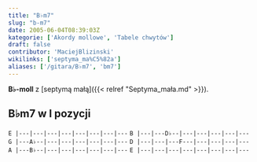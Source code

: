 ```yaml
---
title: "B♭m7"
slug: "b-m7"
date: 2005-06-04T08:39:03Z
kategorie: ['Akordy mollowe', 'Tabele chwytów']
draft: false
contributor: 'MaciejBlizinski'
wikilinks: ['septyma_ma%C5%82a']
aliases: ['/gitara/B♭m7', 'bm7']
---
```

**B♭-moll** z [septymą małą]({{< relref "Septyma_mała.md" >}}).

## B♭m7 w I pozycji

`E |---|---|---|---|---|---|---|---`
`B |---|---D♭--|---|---|---|---|---`
`G |---A♭--|---|---|---|---|---|---`
`D |---|---|---F---|---|---|---|---`
`A |---B♭--|---|---|---|---|---|---`
`E |---|---|---|---|---|---|---|---`


